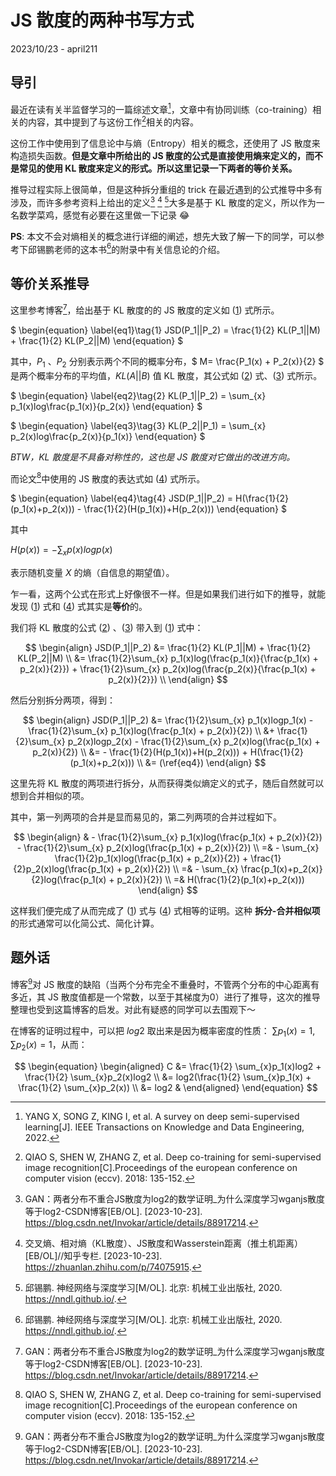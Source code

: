 # JS 散度的两种书写方式

2023/10/23 - april211

## 导引

最近在读有关半监督学习的一篇综述文章[^1]，文章中有协同训练（co-training）相关的内容，其中提到了与这份工作[^2]相关的内容。

这份工作中使用到了信息论中与熵（Entropy）相关的概念，还使用了 JS 散度来构造损失函数。**但是文章中所给出的 JS 散度的公式是直接使用熵来定义的，而不是常见的使用 KL 散度来定义的形式。所以这里记录一下两者的等价关系。**

推导过程实际上很简单，但是这种拆分重组的 trick 在最近遇到的公式推导中多有涉及，而许多参考资料上给出的定义[^3] [^4] [^5]大多是基于 KL 散度的定义，所以作为一名数学菜鸡，感觉有必要在这里做一下记录 😂

**PS**: 本文不会对熵相关的概念进行详细的阐述，想先大致了解一下的同学，可以参考下邱锡鹏老师的这本书[^5]的附录中有关信息论的介绍。

## 等价关系推导

这里参考博客[^3]，给出基于 KL 散度的的 JS 散度的定义如 ([1](#mjx-eqn-eq1)) 式所示。

$` \begin{equation} \label{eq1}\tag{1} JSD(P_1||P_2) = \frac{1}{2} KL(P_1||M) + \frac{1}{2} KL(P_2||M) \end{equation} `$ 

其中，$` P_1 `$ 、$` P_2 `$ 分别表示两个不同的概率分布，$` M= \frac{P_1(x) + P_2(x)}{2} `$ 是两个概率分布的平均值，$`  KL(A||B)  `$ 值 KL 散度，其公式如 ([2](#mjx-eqn-eq2)) 式、([3](#mjx-eqn-eq3)) 式所示。

$` \begin{equation} \label{eq2}\tag{2} KL(P_1||P_2) = \sum_{x} p_1(x)log\frac{p_1(x)}{p_2(x)} \end{equation} `$ 

$` \begin{equation} \label{eq3}\tag{3} KL(P_2||P_1) = \sum_{x} p_2(x)log\frac{p_2(x)}{p_1(x)} \end{equation} `$ 

*BTW，KL 散度是不具备对称性的，这也是 JS 散度对它做出的改进方向。*

而论文[^2]中使用的 JS 散度的表达式如 ([4](#mjx-eqn-eq4)) 式所示。

$` \begin{equation} \label{eq4}\tag{4} JSD(P_1||P_2) = H(\frac{1}{2}(p_1(x)+p_2(x))) - \frac{1}{2}(H(p_1(x))+H(p_2(x))) \end{equation} `$ 

其中

$` \begin{equation} \label{eq5}\tag{5} H(p(x)) = -\sum_{x} p(x)logp(x) \end{equation}`$

表示随机变量 $` X `$ 的熵（自信息的期望值）。

乍一看，这两个公式在形式上好像很不一样。但是如果我们进行如下的推导，就能发现 ([1](#mjx-eqn-eq1)) 式和 ([4](#mjx-eqn-eq4)) 式其实是**等价**的。

我们将 KL 散度的公式 ([2](#mjx-eqn-eq2)) 、([3](#mjx-eqn-eq3)) 带入到 ([1](#mjx-eqn-eq1)) 式中：

$$
\begin{align}
JSD(P_1||P_2) 
&= \frac{1}{2} KL(P_1||M) + \frac{1}{2} KL(P_2||M) \\
&= \frac{1}{2}\sum_{x} p_1(x)log(\frac{p_1(x)}{\frac{p_1(x) + p_2(x)}{2}}) + \frac{1}{2}\sum_{x} p_2(x)log(\frac{p_2(x)}{\frac{p_1(x) + p_2(x)}{2}}) \\
\end{align}
$$

然后分别拆分两项，得到：

$$
\begin{align}
JSD(P_1||P_2) 
&= \frac{1}{2}\sum_{x} p_1(x)logp_1(x) - \frac{1}{2}\sum_{x} p_1(x)log(\frac{p_1(x) + p_2(x)}{2}) \\ 
&+ \frac{1}{2}\sum_{x} p_2(x)logp_2(x) - \frac{1}{2}\sum_{x} p_2(x)log(\frac{p_1(x) + p_2(x)}{2}) \\
&= - \frac{1}{2}(H(p_1(x))+H(p_2(x))) + H(\frac{1}{2}(p_1(x)+p_2(x))) \\
&= (\ref{eq4})
\end{align}
$$

这里先将 KL 散度的两项进行拆分，从而获得类似熵定义的式子，随后自然就可以想到合并相似的项。

其中，第一列两项的合并是显而易见的，第二列两项的合并过程如下。

$$
\begin{align}
& - \frac{1}{2}\sum_{x} p_1(x)log(\frac{p_1(x) + p_2(x)}{2})  - \frac{1}{2}\sum_{x} p_2(x)log(\frac{p_1(x) + p_2(x)}{2}) \\ 
=& - \sum_{x} \frac{1}{2}p_1(x)log(\frac{p_1(x) + p_2(x)}{2}) + \frac{1}{2}p_2(x)log(\frac{p_1(x) + p_2(x)}{2}) \\ 
=& - \sum_{x} \frac{p_1(x)+p_2(x)}{2}log(\frac{p_1(x) + p_2(x)}{2}) \\ 
=& H(\frac{1}{2}(p_1(x)+p_2(x)))
\end{align}
$$

这样我们便完成了从而完成了 ([1](#mjx-eqn-eq1)) 式与 ([4](#mjx-eqn-eq4)) 式相等的证明。这种 **拆分-合并相似项** 的形式通常可以化简公式、简化计算。

## 题外话

博客[^3]对 JS 散度的缺陷（当两个分布完全不重叠时，不管两个分布的中心距离有多近，其 JS 散度值都是一个常数，以至于其梯度为0）进行了推导，这次的推导整理也受到这篇博客的启发。对此有疑惑的同学可以去围观下～

在博客的证明过程中，可以把 $`log2`$ 取出来是因为概率密度的性质： $` \sum p_1(x) = 1, \sum p_2(x) = 1`$，从而：

$$
\begin{equation}
\begin{aligned}
C &= \frac{1}{2} \sum_{x}p_1(x)log2 + \frac{1}{2} \sum_{x}p_2(x)log2 \\
&= log2(\frac{1}{2} \sum_{x}p_1(x) + \frac{1}{2} \sum_{x}p_2(x)) \\
&= log2 & 
\end{aligned}
\end{equation}
$$


[^1]: YANG X, SONG Z, KING I, et al. A survey on deep semi-supervised learning[J]. IEEE Transactions on Knowledge and Data Engineering, 2022.

[^2]: QIAO S, SHEN W, ZHANG Z, et al. Deep co-training for semi-supervised image recognition[C].Proceedings of the european conference on computer vision (eccv). 2018: 135-152.

[^3]: GAN：两者分布不重合JS散度为log2的数学证明_为什么深度学习wganjs散度等于log2-CSDN博客[EB/OL]. [2023-10-23]. https://blog.csdn.net/Invokar/article/details/88917214.

[^4]: 交叉熵、相对熵（KL散度）、JS散度和Wasserstein距离（推土机距离）[EB/OL]//知乎专栏. [2023-10-23]. https://zhuanlan.zhihu.com/p/74075915.

[^5]: 邱锡鹏. 神经网络与深度学习[M/OL]. 北京: 机械工业出版社, 2020. https://nndl.github.io/.

